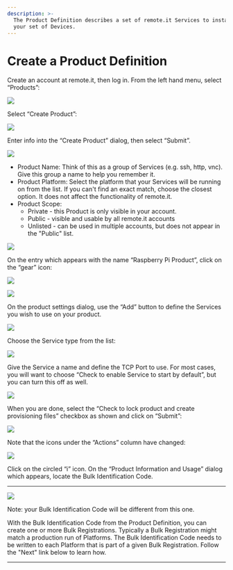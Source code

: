 ```yaml
---
description: >-
  The Product Definition describes a set of remote.it Services to install on
  your set of Devices.
---
```


# Create a Product Definition

Create an account at remote.it, then log in.  From the left hand menu, select “Products”:

![](../../.gitbook/assets/image%20%2898%29.png)

Select “Create Product”:

![](../../.gitbook/assets/image%20%2874%29.png)

Enter info into the “Create Product” dialog, then select “Submit”.

![](../../.gitbook/assets/image%20%28147%29.png)

* Product Name: Think of this as a group of Services \(e.g. ssh, http, vnc\).  Give this group a name to help you remember it.
* Product Platform: Select the platform that your Services will be running on from the list.  If you can't find an exact match, choose the closest option.  It does not affect the functionality of remote.it.
* Product Scope: 
  * Private - this Product is only visible in your account.
  * Public - visible and usable by all remote.it accounts
  * Unlisted - can be used in multiple accounts, but does not appear in the "Public" list.

![](../../.gitbook/assets/image%20%28414%29.png)

On the entry which appears with the name “Raspberry Pi Product”, click on the “gear” icon:

![](../../.gitbook/assets/image%20%2872%29.png)

![](../../.gitbook/assets/image%20%28269%29.png)

On the product settings dialog, use the “Add” button to define the Services you wish to use on your product.  

![](../../.gitbook/assets/image%20%28328%29.png)

Choose the Service type from the list:

![](../../.gitbook/assets/image%20%28391%29.png)

Give the Service a name and define the TCP Port to use.  For most cases, you will want to choose “Check to enable Service to start by default”, but you can turn this off as well.

![](../../.gitbook/assets/image%20%28412%29.png)

When you are done, select the “Check to lock product and create provisioning files” checkbox as shown and click on “Submit”:

![](../../.gitbook/assets/image%20%28313%29.png)

Note that the icons under the “Actions” column have changed:

![](../../.gitbook/assets/image%20%28450%29.png)

Click on the circled “i” icon.  On the “Product Information and Usage” dialog which appears, locate the Bulk Identification Code.  
****

![](../../.gitbook/assets/image%20%28318%29.png)

Note: your Bulk Identification Code will be different from this one.  

With the Bulk Identification Code from the Product Definition, you can create one or more Bulk Registrations.  Typically a Bulk Registration might match a production run of Platforms.  The Bulk Identification Code needs to be written to each Platform that is part of a given Bulk Registration.  Follow the "Next" link below to learn how.  
****

